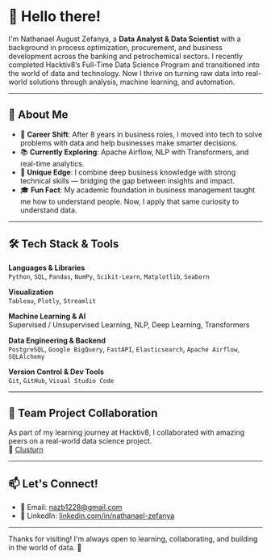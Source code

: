 # 👋 Hello there! 

I'm Nathanael August Zefanya, a **Data Analyst & Data Scientist** with a background in process optimization, procurement, and business development across the banking and petrochemical sectors. I recently completed Hacktiv8’s Full-Time Data Science Program and transitioned into the world of data and technology. Now I thrive on turning raw data into real-world solutions through analysis, machine learning, and automation.

---

## 🚀 About Me

- 🔄 **Career Shift**: After 8 years in business roles, I moved into tech to solve problems with data and help businesses make smarter decisions.
- 📚 **Currently Exploring**: Apache Airflow, NLP with Transformers, and real-time analytics.
- 🧠 **Unique Edge**: I combine deep business knowledge with strong technical skills — bridging the gap between insights and impact.
- 🎓 **Fun Fact**: My academic foundation in business management taught me how to understand people. Now, I apply that same curiosity to understand data.

---

## 🛠️ Tech Stack & Tools

**Languages & Libraries**  
`Python`, `SQL`, `Pandas`, `NumPy`, `Scikit-Learn`, `Matplotlib`, `Seaborn`

**Visualization**  
`Tableau`, `Plotly`, `Streamlit`

**Machine Learning & AI**  
Supervised / Unsupervised Learning, NLP, Deep Learning, Transformers

**Data Engineering & Backend**  
`PostgreSQL`, `Google BigQuery`, `FastAPI`, `Elasticsearch`, `Apache Airflow`, `SQLAlchemy`

**Version Control & Dev Tools**  
`Git`, `GitHub`, `Visual Studio Code`

---

## 👥 Team Project Collaboration

As part of my learning journey at Hacktiv8, I collaborated with amazing peers on a real-world data science project.  
🔗 [Clusturn]((https://github.com/FTDS-assignment-bay/p2-final-project-ftds-042-rmt-group-002))

---

## 📫 Let's Connect!

- 📧 Email: [nazb1228@gmail.com](mailto:nazb1228@gmail.com)  
- 🔗 LinkedIn: [linkedin.com/in/nathanael-zefanya](https://www.linkedin.com/in/nathanael-zefanya)

---

Thanks for visiting! I'm always open to learning, collaborating, and building in the world of data. 🚀
